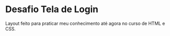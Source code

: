# Desafio Tela de Login
Layout feito para praticar meu conhecimento até agora no curso de HTML e CSS.
